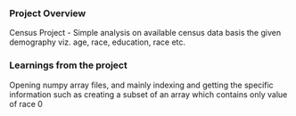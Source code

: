 ### Project Overview

 Census Project - Simple analysis on available census data basis the given demography viz. age, race, education, race etc.


### Learnings from the project

 Opening numpy array files, and mainly indexing and getting the specific information such as creating a subset of an array which contains only value of race 0


